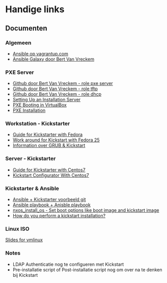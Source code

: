 # Handige links

## Documenten

### Algemeen

- [Ansible op vagrantup.com](https://www.vagrantup.com/docs/provisioning/ansible.html)
- [Ansible Galaxy door Bert Van Vreckem](https://galaxy.ansible.com/bertvv/)

### PXE Server

- [Github door Bert Van Vreckem - role pxe server](https://github.com/bertvv/ansible-role-pxeserver)
- [Github door Bert Van Vreckem - role tftp](https://github.com/bertvv/ansible-role-tftp/tree/master)
- [Github door Bert Van Vreckem - role dhcp](https://github.com/bertvv/ansible-role-dhcp)
- [Setting Up an Installation Server](https://docs-old.fedoraproject.org/en-US/Fedora/21/html/Installation_Guide/chap-pxe-server-setup.html)
- [PXE Booting in VirtualBox](http://reboot.pro/topic/9901-pxe-booting-in-virtualbox/)
- [PXE Installation](http://www.datadisk.co.uk/html_docs/redhat/rh_pxe.html)

### Workstation - Kickstarter
- [Guide for Kickstarter with Fedora](https://docs-old.fedoraproject.org/en-US/Fedora/20/html/Installation_Guide/ch-redhat-config-kickstart.html)
- [Work around for Kickstart with Fedora 25](http://bytefreaks.net/gnulinux/fedora-25-workaround-to-install-system-config-kickstart)
- [Information over GRUB & Kickstart](https://fredrikaverpil.github.io/2015/12/30/install-centos-7-remotely-using-kickstart-and-grub/)

### Server - Kickstarter
- [Guide for Kickstarter with Centos7](https://www.centos.org/docs/5/html/Installation_Guide-en-US/ch-kickstart2.html)
- [Kickstart Configurator With Centos7](https://www.centos.org/docs/5/html/Installation_Guide-en-US/ch-redhat-config-kickstart.html)

### Kickstarter & Ansible
- [Ansible + Kickstarter voorbeeld git ](https://github.com/ansible-provisioning/ansible-provisioning)
- [Ansible playbook + Anisble playbook](https://groups.google.com/forum/#!topic/pysphere/iTNRGbtbans)
- [nxos_install_os - Set boot options like boot image and kickstart image](http://ansible-manual.readthedocs.io/en/stable-2.2/nxos_install_os_module.html)
- [ How do you perform a kickstart installation?](https://access.redhat.com/documentation/en-us/red_hat_enterprise_linux/7/html/installation_guide/sect-kickstart-howto)

### Linux ISO
[Slides for vmlinux](https://www.slideshare.net/itembedded/linux-kernel-image)




### Notes
- LDAP Authenticatie nog te configueren met Kickstart
- Pre-installatie script of Post-installatie script nog om over na te denken bij Kickstart

